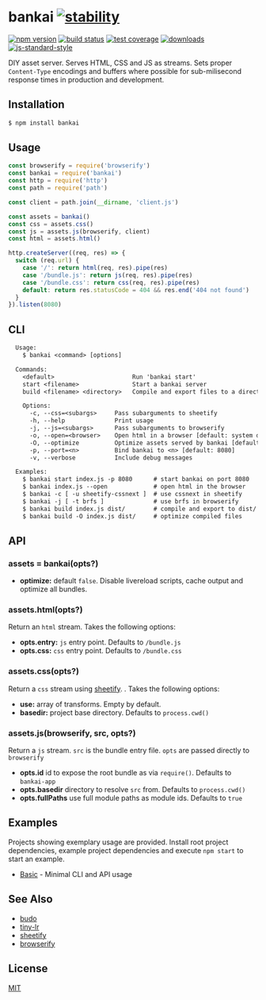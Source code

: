 # bankai [![stability][0]][1]
[![npm version][2]][3] [![build status][4]][5] [![test coverage][6]][7]
[![downloads][8]][9] [![js-standard-style][10]][11]

DIY asset server. Serves HTML, CSS and JS as streams. Sets proper
`Content-Type` encodings and buffers where possible for sub-milisecond response
times in production and development.

## Installation
```sh
$ npm install bankai
```

## Usage
```js
const browserify = require('browserify')
const bankai = require('bankai')
const http = require('http')
const path = require('path')

const client = path.join(__dirname, 'client.js')

const assets = bankai()
const css = assets.css()
const js = assets.js(browserify, client)
const html = assets.html()

http.createServer((req, res) => {
  switch (req.url) {
    case '/': return html(req, res).pipe(res)
    case '/bundle.js': return js(req, res).pipe(res)
    case '/bundle.css': return css(req, res).pipe(res)
    default: return res.statusCode = 404 && res.end('404 not found')
  }
}).listen(8080)
```

## CLI
```txt
  Usage:
    $ bankai <command> [options]

  Commands:
    <default>                      Run 'bankai start'
    start <filename>               Start a bankai server
    build <filename> <directory>   Compile and export files to a directory

    Options:
      -c, --css=<subargs>     Pass subarguments to sheetify
      -h, --help              Print usage
      -j, --js=<subargs>      Pass subarguments to browserify
      -o, --open=<browser>    Open html in a browser [default: system default]
      -O, --optimize          Optimize assets served by bankai [default: false]
      -p, --port=<n>          Bind bankai to <n> [default: 8080]
      -v, --verbose           Include debug messages

  Examples:
    $ bankai start index.js -p 8080      # start bankai on port 8080
    $ bankai index.js --open             # open html in the browser
    $ bankai -c [ -u sheetify-cssnext ]  # use cssnext in sheetify
    $ bankai -j [ -t brfs ]              # use brfs in browserify
    $ bankai build index.js dist/        # compile and export to dist/
    $ bankai build -O index.js dist/     # optimize compiled files
```

## API
### assets = bankai(opts?)
- __optimize:__ default `false`. Disable livereload scripts, cache output and
  optimize all bundles.

### assets.html(opts?)
Return an `html` stream. Takes the following options:
- __opts.entry:__ `js` entry point. Defaults to `/bundle.js`
- __opts.css:__ `css` entry point. Defaults to `/bundle.css`

### assets.css(opts?)
Return a `css` stream using [sheetify](https://github.com/stackcss/sheetify).
. Takes the following options:
- __use:__ array of transforms. Empty by default.
- __basedir:__ project base directory. Defaults to `process.cwd()`

### assets.js(browserify, src, opts?)
Return a `js` stream. `src` is the bundle entry file. `opts` are passed
directly to `browserify`
- __opts.id__ id to expose the root bundle as via `require()`. Defaults to `bankai-app`
- __opts.basedir__ directory to resolve `src` from. Defaults to `process.cwd()`
- __opts.fullPaths__ use full module paths as module ids. Defaults to `true`

## Examples
Projects showing exemplary usage are provided. Install root project dependencies,
example project dependencies and execute `npm start` to start an example.

- [Basic](./example/basic) - Minimal CLI and API usage

## See Also
- [budo](https://www.npmjs.com/package/budo)
- [tiny-lr](https://github.com/mklabs/tiny-lr)
- [sheetify](https://github.com/sheetify/sheetify)
- [browserify](https://github.com/substack/node-browserify)

## License
[MIT](https://tldrlegal.com/license/mit-license)

[0]: https://img.shields.io/badge/stability-experimental-orange.svg?style=flat-square
[1]: https://nodejs.org/api/documentation.html#documentation_stability_index
[2]: https://img.shields.io/npm/v/bankai.svg?style=flat-square
[3]: https://npmjs.org/package/bankai
[4]: https://img.shields.io/travis/yoshuawuyts/bankai/master.svg?style=flat-square
[5]: https://travis-ci.org/yoshuawuyts/bankai
[6]: https://img.shields.io/codecov/c/github/yoshuawuyts/bankai/master.svg?style=flat-square
[7]: https://codecov.io/github/yoshuawuyts/bankai
[8]: http://img.shields.io/npm/dm/bankai.svg?style=flat-square
[9]: https://npmjs.org/package/bankai
[10]: https://img.shields.io/badge/code%20style-standard-brightgreen.svg?style=flat-square
[11]: https://github.com/feross/standard
